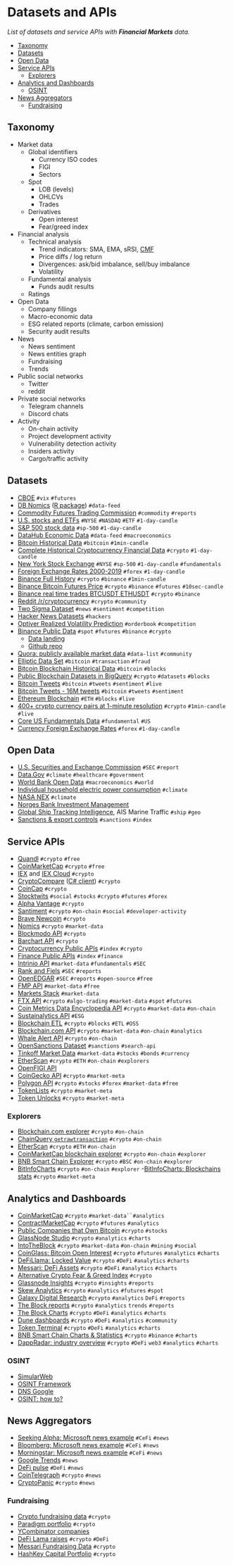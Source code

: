 # Datasets and APIs

_List of datasets and service APIs with __Financial Markets__ data._

- [Taxonomy](#taxonomy)
- [Datasets](#datasets)
- [Open Data](#open-data)
- [Service APIs](#service-apis)
  - [Explorers](#explorers)
- [Analytics and Dashboards](#analytics-and-dashboards)
  - [OSINT](#osint)
- [News Aggregators](#news-aggregators)
  - [Fundraising](#fundraising)

## Taxonomy

- Market data
  - Global identifiers
    - Currency ISO codes
    - FIGI
    - Sectors
  - Spot
    - LOB (levels)
    - OHLCVs
    - Trades
  - Derivatives
    - Open interest
    - Fear/greed index
- Financial analysis
  - Technical analysis
    - Trend indicators: SMA, EMA, sRSI, [CMF](https://corporatefinanceinstitute.com/resources/knowledge/trading-investing/chaikin-money-flow-cmf/)
    - Price diffs / log return
    - Divergences: ask/bid imbalance, sell/buy imbalance
    - Volatility
  - Fundamental analysis
    - Funds audit results
  - Ratings
- Open Data
  - Company fillings
  - Macro-economic data
  - ESG related reports (climate, carbon emission)
  - Security audit results
- News
  - News sentiment
  - News entities graph
  - Fundraising
  - Trends
- Public social networks
  - Twitter
  - reddit
- Private social networks
  - Telegram channels
  - Discord chats
- Activity
  - On-chain activity
  - Project development activity
  - Vulnerability detection activity
  - Insiders activity
  - Cargo/traffic activity

## Datasets

- [CBOE](http://cfe.cboe.com/market-data/) `#vix` `#futures`
- [DB Nomics](https://db.nomics.world/) ([R package](https://macro.cepremap.fr/article/2019-10/rdbnomics-tutorial/)) `#data-feed`
- [Commodity Futures Trading Commission](https://www.cftc.gov/MarketReports/CommitmentsofTraders/index.htm) `#commodity` `#reports`
- [U.S. stocks and ETFs](https://www.kaggle.com/borismarjanovic/price-volume-data-for-all-us-stocks-etfs) `#NYSE` `#NASDAQ` `#ETF` `#1-day-candle`
- [S&P 500 stock data](https://www.kaggle.com/camnugent/sandp500) `#sp-500` `#1-day-candle`
- [DataHub Economic Data](https://datahub.io/collections/economic-data) `#data-feed` `#macroeconomics`
- [Bitcoin Historical Data](https://www.kaggle.com/mczielinski/bitcoin-historical-data) `#bitcoin` `#1min-candle`
- [Complete Historical Cryptocurrency Financial Data](https://www.kaggle.com/philmohun/cryptocurrency-financial-data) `#crypto` `#1-day-candle`
- [New York Stock Exchange](https://www.kaggle.com/dgawlik/nyse) `#NYSE` `#sp-500` `#1-day-candle` `#fundamentals`
- [Foreign Exchange Rates 2000-2019](https://www.kaggle.com/brunotly/foreign-exchange-rates-per-dollar-20002019) `#forex` `#1-day-candle`
- [Binance Full History](https://www.kaggle.com/jorijnsmit/binance-full-history) `#crypto` `#binance` `#1min-candle`
- [Binance Bitcoin Futures Price](https://www.kaggle.com/billqi/binance-bitcoin-futures-price-10s-intervals) `#crypto` `#binance` `#futures` `#10sec-candle`
- [Binance real time trades BTCUSDT ETHUSDT](https://www.kaggle.com/rossr61938/binance-real-time-trades-btcusdt-ethusdt) `#crypto` `#binance`
- [Reddit /r/cryptocurrency](https://www.kaggle.com/nickreinerink/reddit-rcryptocurrency) `#crypto` `#community`
- [Two Sigma Dataset](https://www.kaggle.com/c/two-sigma-financial-news/data) `#news` `#sentiment` `#competition`
- [Hacker News Datasets](https://www.kaggle.com/search?q=Hacker+News+in%3Adatasets) `#hackers`
- [Optiver Realized Volatility Prediction](https://www.kaggle.com/c/optiver-realized-volatility-prediction/data) `#orderbook` `#competition`
- [Binance Public Data](https://data.binance.vision/) `#spot` `#futures` `#binance` `#crypto`
  - [Data landing](https://www.binance.com/en/landing/data)
  - [Github repo](https://github.com/binance/binance-public-data/)
- [Quora: publicly available market data](https://www.quora.com/What-are-some-publicly-available-market-data-feeds) `#data-list` `#community`
- [Elliptic Data Set](https://www.kaggle.com/ellipticco/elliptic-data-set) `#bitcoin` `#transaction` `#fraud`
- [Bitcoin Blockchain Historical Data](https://www.kaggle.com/bigquery/bitcoin-blockchain) `#bitcoin` `#blocks`
- [Public Blockchain Datasets in BigQuery](https://github.com/blockchain-etl/public-datasets) `#crypto` `#datasets` `#blocks`
- [Bitcoin Tweets](https://www.kaggle.com/kaushiksuresh147/bitcoin-tweets) `#bitcoin` `#tweets` `#sentiment` `#live`
- [Bitcoin Tweets - 16M tweets](https://www.kaggle.com/alaix14/bitcoin-tweets-20160101-to-20190329) `#bitcoin` `#tweets` `#sentiment`
- [Ethereum Blockchain](https://www.kaggle.com/bigquery/ethereum-blockchain) `#ETH` `#blocks` `#live`
- [400+ crypto currency pairs at 1-minute resolution](https://www.kaggle.com/tencars/392-crypto-currency-pairs-at-minute-resolution) `#crypto` `#1min-candle` `#live`
- [Core US Fundamentals Data](https://data.nasdaq.com/databases/SF1/data) `#fundamental` `#US`
- [Currency Foreign Exchange Rates](https://www.kaggle.com/datasets/dhruvildave/currency-exchange-rates) `#forex` `#1-day-candle`

## Open Data

- [U.S. Securities and Exchange Commission](https://www.sec.gov/edgar/searchedgar/companysearch.html) `#SEC` `#report`
- [Data.Gov](https://www.data.gov/) `#climate` `#healthcare` `#government`
- [World Bank Open Data](https://data.worldbank.org/) `#macroeconomics` `#world`
- [Individual household electric power consumption](https://archive.ics.uci.edu/ml/datasets/Individual+household+electric+power+consumption) `#climate`
- [NASA NEX](https://registry.opendata.aws/nasanex/) `#climate`
- [Norges Bank Investment Management](https://www.nbim.no/en/the-fund/investments/#/)
- [Global Ship Tracking Intelligence](https://www.marinetraffic.com/en/ais/home/centerx:152.9/centery:30.1/zoom:2), AIS Marine Traffic `#ship` `#geo`
- [Sanctions & export controls](https://sanctionsnews.bakermckenzie.com/resources/) `#sanctions` `#index`

## Service APIs

- [Quandl](https://www.quandl.com/) `#crypto` `#free`
- [CoinMarketCap](https://coinmarketcap.com/api/documentation/v1/) `#crypto` `#free`
- [IEX](https://iextrading.com/developers/docs/) and [IEX Cloud](https://iexcloud.io/docs/api/) `#crypto`
- [CryptoCompare](https://min-api.cryptocompare.com/documentation) ([C# client](https://github.com/joancaron/cryptocompare-api/tree/master/docs)) `#crypto`
- [CoinCap](https://docs.coincap.io/?version=latest) `#crypto`
- [Stocktwits](https://api.stocktwits.com/developers/docs/api) `#social` `#stocks` `#crypto` `#futures` `#forex`
- [Alpha Vantage](https://www.alphavantage.co/documentation/) `#crypto`
- [Santiment](https://neuro.santiment.net/) `#crypto` `#on-chain` `#social` `#developer-activity`
- [Brave Newcoin](https://bravenewcoin.com/developers) `#crypto`
- [Nomics](https://docs.nomics.com/) `#crypto` `#market-data`
- [Blockmodo API](https://blockmodo.com/docs/api) `#crypto`
- [Barchart API](https://www.barchart.com/ondemand/api) `#crypto`
- [Cryptocurrency Public APIs](https://github.com/public-apis/public-apis#cryptocurrency) `#index` `#crypto`
- [Finance Public APIs](https://github.com/public-apis/public-apis#finance) `#index` `#finance`
- [Intrinio API](https://docs.intrinio.com/documentation/) `#market-data` `#fundamentals` `#SEC`
- [Rank and Fiels](http://rankandfiled.com/#/data/tickers) `#SEC` `#reports`
- [OpenEDGAR](https://github.com/LexPredict/openedgar) `#SEC` `#reports` `#open-source` `#free`
- [FMP API](https://financialmodelingprep.com/developer/) `#market-data` `#free`
- [Markets Stack](https://marketstack.com/documentation) `#market-data`
- [FTX API](https://docs.ftx.com/#overview) `#crypto` `#algo-trading` `#market-data` `#spot` `#futures`
- [Coin Metrics Data Encyclopedia API](https://docs.coinmetrics.io/) `#crypto` `#market-data` `#on-chain`
- [Sustainalytics API](https://www.sustainalytics.com/api-data-feeds#api) `#ESG`
- [Blockchain ETL](https://github.com/blockchain-etl) `#crypto` `#blocks` `#ETL` `#OSS`
- [Blockchain.com API](https://www.blockchain.com/api) `#crypto` `#market-data` `#on-chain` `#analytics`
- [Whale Alert API](https://docs.whale-alert.io/#introduction) `#crypto` `#on-chain`
- [OpenSanctions Dataset](https://www.opensanctions.org/datasets/) `#sanctions` `#search-api`
- [Tinkoff Market Data](https://github.com/Tinkoff/investAPI/tree/main/src/marketdata) `#market-data` `#stocks` `#bonds` `#currency`
- [EtherScan](https://etherscan.io/apis) `#crypto` `#ETH` `#on-chain` `#explorers`
- [OpenFIGI API](https://www.openfigi.com/api)
- [CoinGecko API](https://www.coingecko.com/en/api/documentation) `#crypto` `#market-meta`
- [Polygon API](https://polygon.io/docs/stocks/getting-started) `#crypto` `#stocks` `#forex` `#market-data` `#free`
- [TokenLists](https://tokenlists.org/) `#crypto` `#market-meta`
- [Token Unlocks](https://token.unlocks.app/?category=all) `#crypto` `#market-meta`

### Explorers

- [Blockchain.com explorer](https://www.blockchain.com/explorer) `#crypto` `#on-chain`
- [ChainQuery `getrawtransaction`](https://chainquery.com/bitcoin-cli/getrawtransaction) `#crypto` `#on-chain`
- [EtherScan](https://etherscan.io/) `#crypto` `#ETH` `#on-chain`
- [CoinMarketCap blockchain explorer](https://blockchain.coinmarketcap.com/) `#crypto` `#on-chain` `#explorer`
- [BNB Smart Chain Explorer](https://bscscan.com/) `#crypto` `#BSC` `#on-chain` `#explorer`
- [BitInfoCharts](https://bitinfocharts.com/bitcoin/explorer/) `#crypto` `#on-chain` `#explorer`
-[BitInfoCharts: Blockchains stats](https://bitinfocharts.com/index_v.html)
`#crypto` `#market-meta`

## Analytics and Dashboards

- [CoinMarketCap](https://coinmarketcap.com/) `#crypto` `#market-data``#analytics`
- [ContractMarketCap](https://contractmarketcap.com/) `#crypto` `#futures` `#analytics`
- [Public Companies that Own Bitcoin](https://www.buybitcoinworldwide.com/treasuries/) `#crypto` `#stocks`
- [GlassNode Studio](https://studio.glassnode.com/metrics) `#crypto` `#analytics` `#charts`
- [IntoTheBlock](https://app.intotheblock.com/) `#crypto` `#market-data` `#on-chain` `#mining` `#social`
- [CoinGlass: Bitcoin Open Interest](https://www.coinglass.com/BitcoinOpenInterest) `#crypto` `#futures` `#analytics` `#charts`
- [DeFiLlama: Locked Value](https://defillama.com/chains) `#crypto` `#DeFi` `#analytics` `#charts`
- [Messari: DeFi Assets](https://messari.io/screener/defi-assets-7EE8EDB1) `#crypto` `#DeFi` `#analytics` `#charts`
- [Alternative Crypto Fear & Greed Index](https://alternative.me/crypto/fear-and-greed-index/) `#crypto`
- [Glassnode Insights](https://insights.glassnode.com/) `#crypto` `#insights` `#reports`
- [Skew Analytics](https://skew.com/) `#crypto` `#analytics` `#futures` `#spot`
- [Galaxy Digital Research](https://www.galaxydigital.io/research/) `#crypto` `#analytics` `DeFi` `#reports`
- [The Block reports](https://www.theblockcrypto.com/reports) `#crypto` `#analytics` `trends` `#reports`
- [The Block Charts](https://www.theblockcrypto.com/data/decentralized-finance/asset-management) `#crypto` `#DeFi` `#analytics` `#charts`
- [Dune dashboards](https://dune.com/browse/dashboards) `#crypto` `#DeFi` `#analytics` `#community`
- [Token Terminal](https://tokenterminal.com/terminal) `#crypto` `#DeFi` `#analytics` `#charts`
- [BNB Smart Chain Charts & Statistics](https://bscscan.com/charts) `#crypto` `#binance` `#charts`
- [DappRadar: industry overview](https://dappradar.com/industry-overview) `#crypto` `#DeFi` `web3` `#analytics` `#charts`

### OSINT

- [SimularWeb](https://www.similarweb.com/)
- [OSINT Framework](https://osintframework.com/)
- [DNS Google](https://dns.google/)
- [OSINT: how to?](https://habr.com/ru/company/deiteriylab/blog/595801/)

## News Aggregators

- [Seeking Alpha: Microsoft news example](https://seekingalpha.com/symbol/MSFT/news) `#CeFi` `#news`
- [Bloomberg: Microsoft news example](https://www.bloomberg.com/quote/MSFT:US) `#CeFi` `#news`
- [Morningstar: Microsoft news example](https://www.morningstar.com/stocks/xnas/msft/news) `#CeFi` `#news`
- [Google Trends](https://trends.google.com/) `#news`
- [DeFi pulse](https://www.defipulse.com/) `#DeFi` `#news`
- [CoinTelegraph](https://cointelegraph.com/) `#crypto` `#news`
- [CryptoPanic](https://cryptopanic.com/) `#crypto` `#news`

### Fundraising

- [Crypto fundraising data](https://messari.io/fundraising-data) `#crypto`
- [Paradigm portfolio](https://www.paradigm.xyz/portfolio) `#crypto`
- [YCombinator companies](https://www.ycombinator.com/companies)
- [DeFi Lama raises](https://defillama.com/raises) `#crypto` `#DeFi`
- [Messari Fundraising Data](https://airtable.com/embed/shrX5Q7HqIo7hrljW/tblaqYnoeg5wjGxqB/viwSuz7UFIrHFGDwr) `#crypto`
- [HashKey Capital Portfolio](https://capital.hashkey.com/en/#portfolio) `#crypto`
